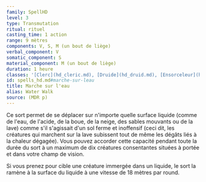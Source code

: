 ```yaml
---
family: SpellHD
level: 3
type: Transmutation
ritual: rituel
casting_time: 1 action
range: 9 mètres
components: V, S, M (un bout de liège)
verbal_component: V
somatic_component: S
material_component: M (un bout de liège)
duration: 1 heure
classes: '[Clerc](hd_cleric.md), [Druide](hd_druid.md), [Ensorceleur](hd_sorcerer.md), [Rôdeur](hd_ranger.md)'
id: spells_hd.md#marche-sur-leau
title: Marche sur l'eau
alias: Water Walk
source: (MDR p)
---
```


Ce sort permet de se déplacer sur n'importe quelle surface liquide (comme de l'eau, de l'acide, de la boue, de la neige, des sables mouvants ou de la lave) comme s'il s'agissait d'un sol ferme et inoffensif (ceci dit, les créatures qui marchent sur la lave subissent tout de même les dégâts liés à la chaleur dégagée). Vous pouvez accorder cette capacité pendant toute la durée du sort à un maximum de dix créatures consentantes situées à portée et dans votre champ de vision.

Si vous prenez pour cible une créature immergée dans un liquide, le sort la ramène à la surface du liquide à une vitesse de 18 mètres par round.

